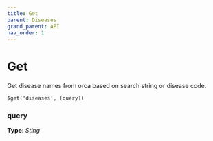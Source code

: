```yaml
---
title: Get
parent: Diseases
grand_parent: API
nav_order: 1
---
```


# Get

Get disease names from orca based on search string or disease code.

```
$get('diseases', [query])
```
### query

**Type**: *Sting*